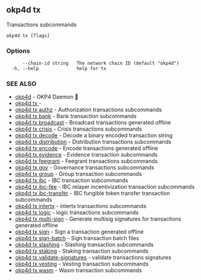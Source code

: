 ## okp4d tx

Transactions subcommands

```
okp4d tx [flags]
```

### Options

```
      --chain-id string   The network chain ID (default "okp4d")
  -h, --help              help for tx
```

### SEE ALSO

* [okp4d](okp4d.md)	 - OKP4 Daemon 👹
* [okp4d tx ](okp4d_tx_.md)	 - 
* [okp4d tx authz](okp4d_tx_authz.md)	 - Authorization transactions subcommands
* [okp4d tx bank](okp4d_tx_bank.md)	 - Bank transaction subcommands
* [okp4d tx broadcast](okp4d_tx_broadcast.md)	 - Broadcast transactions generated offline
* [okp4d tx crisis](okp4d_tx_crisis.md)	 - Crisis transactions subcommands
* [okp4d tx decode](okp4d_tx_decode.md)	 - Decode a binary encoded transaction string
* [okp4d tx distribution](okp4d_tx_distribution.md)	 - Distribution transactions subcommands
* [okp4d tx encode](okp4d_tx_encode.md)	 - Encode transactions generated offline
* [okp4d tx evidence](okp4d_tx_evidence.md)	 - Evidence transaction subcommands
* [okp4d tx feegrant](okp4d_tx_feegrant.md)	 - Feegrant transactions subcommands
* [okp4d tx gov](okp4d_tx_gov.md)	 - Governance transactions subcommands
* [okp4d tx group](okp4d_tx_group.md)	 - Group transaction subcommands
* [okp4d tx ibc](okp4d_tx_ibc.md)	 - IBC transaction subcommands
* [okp4d tx ibc-fee](okp4d_tx_ibc-fee.md)	 - IBC relayer incentivization transaction subcommands
* [okp4d tx ibc-transfer](okp4d_tx_ibc-transfer.md)	 - IBC fungible token transfer transaction subcommands
* [okp4d tx intertx](okp4d_tx_intertx.md)	 - intertx transactions subcommands
* [okp4d tx logic](okp4d_tx_logic.md)	 - logic transactions subcommands
* [okp4d tx multi-sign](okp4d_tx_multi-sign.md)	 - Generate multisig signatures for transactions generated offline
* [okp4d tx sign](okp4d_tx_sign.md)	 - Sign a transaction generated offline
* [okp4d tx sign-batch](okp4d_tx_sign-batch.md)	 - Sign transaction batch files
* [okp4d tx slashing](okp4d_tx_slashing.md)	 - Slashing transaction subcommands
* [okp4d tx staking](okp4d_tx_staking.md)	 - Staking transaction subcommands
* [okp4d tx validate-signatures](okp4d_tx_validate-signatures.md)	 - validate transactions signatures
* [okp4d tx vesting](okp4d_tx_vesting.md)	 - Vesting transaction subcommands
* [okp4d tx wasm](okp4d_tx_wasm.md)	 - Wasm transaction subcommands

